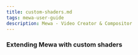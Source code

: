 ```yaml
---
title: custom-shaders.md
tags: mewa-user-guide
description: Mewa - Video Creator & Compositor
---
```



### Extending Mewa with custom shaders


